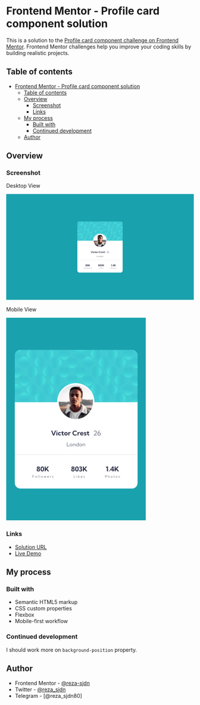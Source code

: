 # Frontend Mentor - Profile card component solution

This is a solution to the [Profile card component challenge on Frontend Mentor](https://www.frontendmentor.io/challenges/profile-card-component-cfArpWshJ). Frontend Mentor challenges help you improve your coding skills by building realistic projects. 

## Table of contents

- [Frontend Mentor - Profile card component solution](#frontend-mentor---profile-card-component-solution)
  - [Table of contents](#table-of-contents)
  - [Overview](#overview)
    - [Screenshot](#screenshot)
    - [Links](#links)
  - [My process](#my-process)
    - [Built with](#built-with)
    - [Continued development](#continued-development)
  - [Author](#author)


## Overview

### Screenshot

Desktop View

![](./desktop-screenshot.jpg)


Mobile View

![](./mobile-screenshot.jpg)

### Links

- [Solution URL](https://github.com/reza-sjdn/profile-card-component)
- [Live Demo](https://reza-sjdn.github.io/profile-card-component)

## My process

### Built with

- Semantic HTML5 markup
- CSS custom properties
- Flexbox
- Mobile-first workflow



### Continued development

I should work more on `background-position` property.

## Author

- Frontend Mentor - [@reza-sjdn](https://www.frontendmentor.io/profile/reza-sjdn)
- Twitter - [@reza_sjdn](https://www.twitter.com/reza_sjdn)
- Telegram - [@reza_sjdn80]